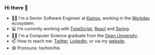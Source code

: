 ### Hi there 👋

- 👨‍💻 I'm a Senior Software Engineer at [Kainos](https://www.kainos.com/), working in the [Workday](https://www.workday.com/) ecosystem.
- 💻 I’m currently working with [TypeScript](https://www.typescriptlang.org/), [React](https://reactjs.org/) and [Spring](https://spring.io/).
- 👨‍🎓 I'm a Computer Science graduate from the [Open University](http://www.open.ac.uk).
- 📫 How to reach me: [Twitter](https://twitter.com/itstuartmccoll/), [LinkedIn](https://www.linkedin.com/in/stmccoll), or via my [website](https://www.stuartmccoll.co.uk/).
- 😄 Pronouns: he/him/his
